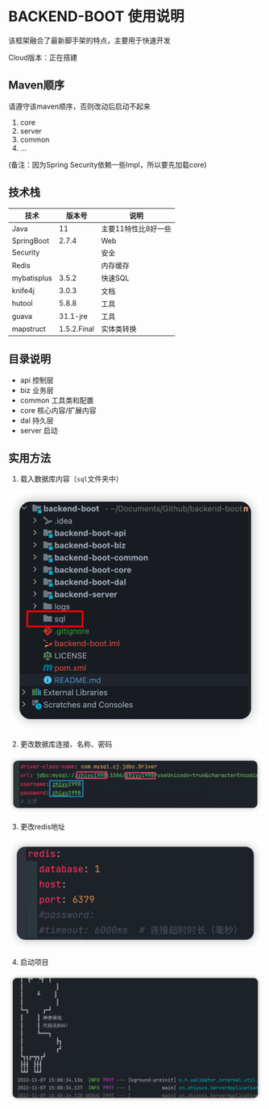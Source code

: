 # BACKEND-BOOT 使用说明

该框架融合了最新脚手架的特点，主要用于快速开发

Cloud版本：正在搭建

## Maven顺序

请遵守该maven顺序，否则改动后启动不起来

1. core
2. server
3. common
4. ...

(备注：因为Spring Security依赖一些Impl，所以要先加载core)

## 技术栈

| 技术        | 版本号      | 说明                |
| ----------- | ----------- | ------------------- |
| Java        | 11          | 主要11特性比8好一些 |
| SpringBoot  | 2.7.4       | Web                 |
| Security    |             | 安全                |
| Redis       |             | 内存缓存            |
| mybatisplus | 3.5.2       | 快速SQL             |
| knife4j     | 3.0.3       | 文档                |
| hutool      | 5.8.8       | 工具                |
| guava       | 31.1-jre    | 工具                |
| mapstruct   | 1.5.2.Final | 实体类转换          |



## 目录说明

* api  控制层
* biz  业务层
* common 工具类和配置
* core 核心内容/扩展内容
* dal  持久层
* server 启动



## 实用方法

1. 载入数据库内容（`sql`文件夹中）

![image-20221107150559171](./images/image-20221107150559171.png)

2. 更改数据库连接、名称、密码

![image-20221107150746283](./images/image-20221107150746283.png)

3. 更改redis地址

![image-20221107150807109](./images/image-20221107150807109.png)

4. 启动项目

![image-20221107150854676](./images/image-20221107150854676.png)
